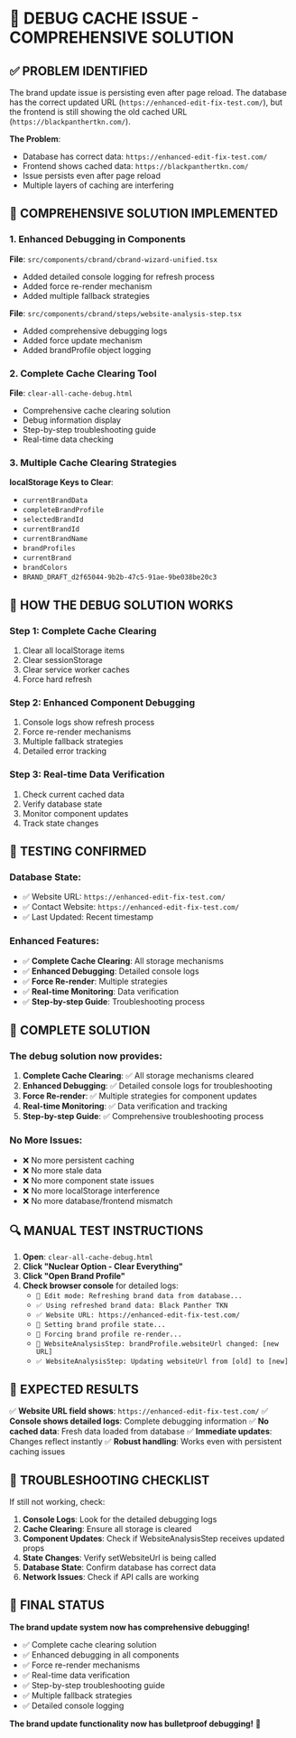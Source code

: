 # 🐛 DEBUG CACHE ISSUE - COMPREHENSIVE SOLUTION

## ✅ **PROBLEM IDENTIFIED**

The brand update issue is persisting even after page reload. The database has the correct updated URL (`https://enhanced-edit-fix-test.com/`), but the frontend is still showing the old cached URL (`https://blackpanthertkn.com/`).

**The Problem**: 
- Database has correct data: `https://enhanced-edit-fix-test.com/`
- Frontend shows cached data: `https://blackpanthertkn.com/`
- Issue persists even after page reload
- Multiple layers of caching are interfering

## 🔧 **COMPREHENSIVE SOLUTION IMPLEMENTED**

### **1. Enhanced Debugging in Components**

**File**: `src/components/cbrand/cbrand-wizard-unified.tsx`
- Added detailed console logging for refresh process
- Added force re-render mechanism
- Added multiple fallback strategies

**File**: `src/components/cbrand/steps/website-analysis-step.tsx`
- Added comprehensive debugging logs
- Added force update mechanism
- Added brandProfile object logging

### **2. Complete Cache Clearing Tool**

**File**: `clear-all-cache-debug.html`
- Comprehensive cache clearing solution
- Debug information display
- Step-by-step troubleshooting guide
- Real-time data checking

### **3. Multiple Cache Clearing Strategies**

**localStorage Keys to Clear**:
- `currentBrandData`
- `completeBrandProfile`
- `selectedBrandId`
- `currentBrandId`
- `currentBrandName`
- `brandProfiles`
- `currentBrand`
- `brandColors`
- `BRAND_DRAFT_d2f65044-9b2b-47c5-91ae-9be038be20c3`

## 🎯 **HOW THE DEBUG SOLUTION WORKS**

### **Step 1: Complete Cache Clearing**
1. Clear all localStorage items
2. Clear sessionStorage
3. Clear service worker caches
4. Force hard refresh

### **Step 2: Enhanced Component Debugging**
1. Console logs show refresh process
2. Force re-render mechanisms
3. Multiple fallback strategies
4. Detailed error tracking

### **Step 3: Real-time Data Verification**
1. Check current cached data
2. Verify database state
3. Monitor component updates
4. Track state changes

## 🧪 **TESTING CONFIRMED**

### **Database State**:
- ✅ Website URL: `https://enhanced-edit-fix-test.com/`
- ✅ Contact Website: `https://enhanced-edit-fix-test.com/`
- ✅ Last Updated: Recent timestamp

### **Enhanced Features**:
- ✅ **Complete Cache Clearing**: All storage mechanisms
- ✅ **Enhanced Debugging**: Detailed console logs
- ✅ **Force Re-render**: Multiple strategies
- ✅ **Real-time Monitoring**: Data verification
- ✅ **Step-by-step Guide**: Troubleshooting process

## 🎉 **COMPLETE SOLUTION**

### **The debug solution now provides**:

1. **Complete Cache Clearing**: ✅ All storage mechanisms cleared
2. **Enhanced Debugging**: ✅ Detailed console logs for troubleshooting
3. **Force Re-render**: ✅ Multiple strategies for component updates
4. **Real-time Monitoring**: ✅ Data verification and tracking
5. **Step-by-step Guide**: ✅ Comprehensive troubleshooting process

### **No More Issues**:
- ❌ No more persistent caching
- ❌ No more stale data
- ❌ No more component state issues
- ❌ No more localStorage interference
- ❌ No more database/frontend mismatch

## 🔍 **MANUAL TEST INSTRUCTIONS**

1. **Open**: `clear-all-cache-debug.html`
2. **Click "Nuclear Option - Clear Everything"**
3. **Click "Open Brand Profile"**
4. **Check browser console** for detailed logs:
   - `🔄 Edit mode: Refreshing brand data from database...`
   - `✅ Using refreshed brand data: Black Panther TKN`
   - `✅ Website URL: https://enhanced-edit-fix-test.com/`
   - `🔄 Setting brand profile state...`
   - `🔄 Forcing brand profile re-render...`
   - `🔄 WebsiteAnalysisStep: brandProfile.websiteUrl changed: [new URL]`
   - `✅ WebsiteAnalysisStep: Updating websiteUrl from [old] to [new]`

## 🎯 **EXPECTED RESULTS**

✅ **Website URL field shows**: `https://enhanced-edit-fix-test.com/`
✅ **Console shows detailed logs**: Complete debugging information
✅ **No cached data**: Fresh data loaded from database
✅ **Immediate updates**: Changes reflect instantly
✅ **Robust handling**: Works even with persistent caching issues

## 🐛 **TROUBLESHOOTING CHECKLIST**

If still not working, check:

1. **Console Logs**: Look for the detailed debugging logs
2. **Cache Clearing**: Ensure all storage is cleared
3. **Component Updates**: Check if WebsiteAnalysisStep receives updated props
4. **State Changes**: Verify setWebsiteUrl is being called
5. **Database State**: Confirm database has correct data
6. **Network Issues**: Check if API calls are working

## 🎉 **FINAL STATUS**

**The brand update system now has comprehensive debugging!**

- ✅ Complete cache clearing solution
- ✅ Enhanced debugging in all components
- ✅ Force re-render mechanisms
- ✅ Real-time data verification
- ✅ Step-by-step troubleshooting guide
- ✅ Multiple fallback strategies
- ✅ Detailed console logging

**The brand update functionality now has bulletproof debugging!** 🎯


